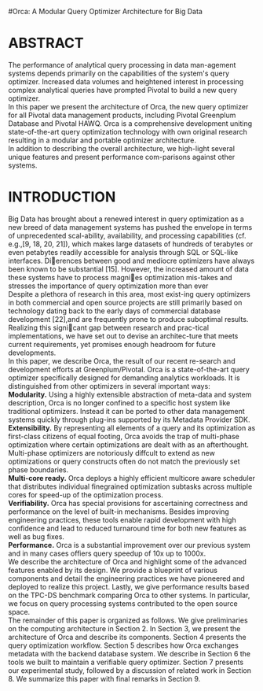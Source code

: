 #Orca: A Modular Query Optimizer Architecture for Big Data

# ABSTRACT
The performance of analytical query processing in data man-agement systems depends primarily on the capabilities of the system's query optimizer. Increased data volumes and heightened interest in processing complex analytical queries have prompted Pivotal to build a new query optimizer.  
In this paper we present the architecture of Orca, the new query optimizer for all Pivotal data management products, including Pivotal Greenplum Database and Pivotal HAWQ. Orca is a comprehensive development uniting state-of-the-art query optimization technology with own original research resulting in a modular and portable optimizer architecture.  
In addition to describing the overall architecture, we high-light several unique features and present performance com-parisons against other systems.
# INTRODUCTION
Big Data has brought about a renewed interest in query optimization as a new breed of data management systems has pushed the envelope in terms of unprecedented scal-ability, availability, and processing capabilities (cf. e.g.,[9, 18, 20, 21]), which makes large datasets of hundreds of terabytes or even petabytes readily accessible for analysis through SQL or SQL-like interfaces. Dierences between good and mediocre optimizers have always been known to be substantial [15]. However, the increased amount of data these systems have to process magnies optimization mis-takes and stresses the importance of query optimization more than ever  
Despite a plethora of research in this area, most exist-ing query optimizers in both commercial and open source projects are still primarily based on technology dating back to the early days of commercial database development [22],and are frequently prone to produce suboptimal results.  
Realizing this signicant gap between research and prac-tical implementations, we have set out to devise an architec-ture that meets current requirements, yet promises enough headroom for future developments.  
In this paper, we describe Orca, the result of our recent re-search and development efforts at Greenplum/Pivotal. Orca is a state-of-the-art query optimizer specifically designed for demanding analytics workloads. It is distinguished from other optimizers in several important ways:  
**Modularity.** Using a highly extensible abstraction of meta-data and system description, Orca is no longer confined to a specific host system like traditional optimizers. Instead it can be ported to other data management systems quickly through plug-ins supported by its Metadata Provider SDK.  
**Extensibility.** By representing all elements of a query and its optimization as first-class citizens of equal footing, Orca avoids the trap of multi-phase optimization where certain optimizations are dealt with as an afterthought. Multi-phase optimizers are notoriously diffcult to extend as new optimizations or query constructs often do not match the previously set phase boundaries.  
**Multi-core ready.** Orca deploys a highly efficient multicore aware scheduler that distributes individual finegrained optimization subtasks across multiple cores for speed-up of the optimization process.  
**Verifiability.** Orca has special provisions for ascertaining correctness and performance on the level of built-in mechanisms. Besides improving engineering practices, these tools enable rapid development with high confidence and lead to reduced turnaround time for both new features as well as bug fixes.  
**Performance.** Orca is a substantial improvement over our previous system and in many cases offiers query speedup of 10x up to 1000x.  
We describe the architecture of Orca and highlight some of the advanced features enabled by its design. We provide a blueprint of various components and detail the engineering practices we have pioneered and deployed to realize this project. Lastly, we give performance results based on the TPC-DS benchmark comparing Orca to other systems. In particular, we focus on query processing systems contributed to the open source space.  
The remainder of this paper is organized as follows. We give preliminaries on the computing architecture in Section 2. In Section 3, we present the architecture of Orca and describe its components. Section 4 presents the query optimization workflow. Section 5 describes how Orca exchanges metadata with the backend database system. We describe in Section 6 the tools we built to maintain a verifiable query optimizer. Section 7 presents our experimental study, followed by a discussion of related work in Section 8. We summarize this paper with final remarks in Section 9.  